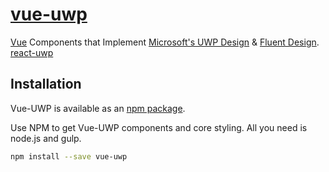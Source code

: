 # [vue-uwp](https://github.com/babyeyeFE/vue-uwp.git)
[Vue](https://vuejs.org) Components that Implement [Microsoft's UWP Design](https://developer.microsoft.com/en-us/windows/apps/design) &amp; [Fluent Design](https://www.microsoft.com/design/fluent/). [react-uwp](https://www.react-uwp.com/)

## Installation
Vue-UWP is available as an [npm package](https://www.npmjs.org/package/vue-uwp).

Use NPM to get Vue-UWP components and core styling. All you need is node.js and gulp.

``` bash
npm install --save vue-uwp
```